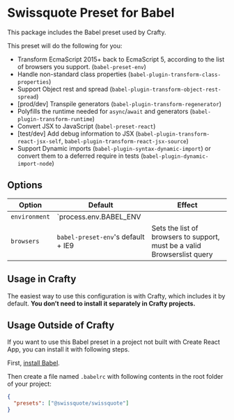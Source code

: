 # Swissquote Preset for Babel

This package includes the Babel preset used by Crafty.

This preset will do the following for you:

* Transform EcmaScript 2015+ back to EcmaScript 5, according to the list of
  browsers you support. (`babel-preset-env`)
* Handle non-standard class properties
  (`babel-plugin-transform-class-properties`)
* Support Object rest and spread (`babel-plugin-transform-object-rest-spread`)
* [prod/dev] Transpile generators (`babel-plugin-transform-regenerator`)
* Polyfills the runtime needed for `async`/`await` and generators
  (`babel-plugin-transform-runtime`)
* Convert JSX to JavaScript (`babel-preset-react`)
* [test/dev] Add debug information to JSX
  (`babel-plugin-transform-react-jsx-self`,
  `babel-plugin-transform-react-jsx-source`)
* Support Dynamic imports (`babel-plugin-syntax-dynamic-import`) or convert them
  to a deferred require in tests (`babel-plugin-dynamic-import-node`)

## Options

| Option        | Default                                         | Effect                                                                          |
| ------------- | ----------------------------------------------- | ------------------------------------------------------------------------------- |
| `environment` | `process.env.BABEL_ENV || process.env.NODE_ENV` | Overrides the environment, must be one of `development`, `test` or `production` |
| `browsers`    | `babel-preset-env`'s default + IE9              | Sets the list of browsers to support, must be a valid Browserslist query        |

## Usage in Crafty

The easiest way to use this configuration is with Crafty, which includes it by
default. **You don’t need to install it separately in Crafty projects.**

## Usage Outside of Crafty

If you want to use this Babel preset in a project not built with Create React
App, you can install it with following steps.

First, [install Babel](https://babeljs.io/docs/setup/).

Then create a file named `.babelrc` with following contents in the root folder
of your project:

```json
{
  "presets": ["@swissquote/swissquote"]
}
```

